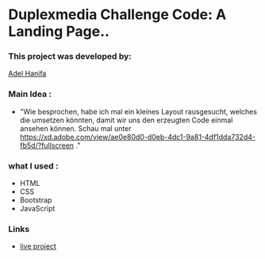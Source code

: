 # Duplexmedia Challenge Code: A Landing Page..

### This project was developed by: 
 [Adel Hanifa](https://adelhanifa.github.io/portfolio/)

### Main Idea :
  - "Wie besprochen, habe ich mal ein kleines Layout rausgesucht, welches die umsetzen könnten, damit wir uns den erzeugten Code einmal ansehen können. Schau mal unter https://xd.adobe.com/view/ae0e80d0-d0eb-4dc1-9a81-4df1dda732d4-fb5d/?fullscreen ."

### what I used : 
 - HTML
 - CSS
 - Bootstrap
 - JavaScript

### Links
 - [live project](https://adelhanifa.github.io/duplex-landing-page/)
